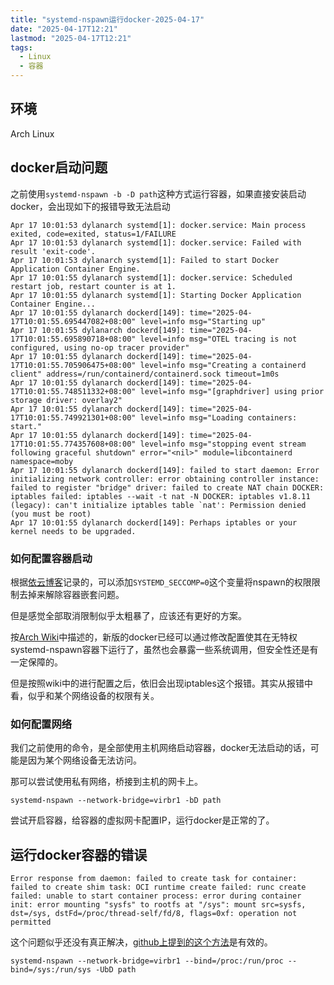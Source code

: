 ```yaml
---
title: "systemd-nspawn运行docker-2025-04-17"
date: "2025-04-17T12:21"
lastmod: "2025-04-17T12:21"
tags:
  - Linux
  - 容器
---
```


## 环境

Arch Linux

## docker启动问题

之前使用`systemd-nspawn -b -D path`这种方式运行容器，如果直接安装启动docker，会出现如下的报错导致无法启动
```
Apr 17 10:01:53 dylanarch systemd[1]: docker.service: Main process exited, code=exited, status=1/FAILURE
Apr 17 10:01:53 dylanarch systemd[1]: docker.service: Failed with result 'exit-code'.
Apr 17 10:01:53 dylanarch systemd[1]: Failed to start Docker Application Container Engine.
Apr 17 10:01:55 dylanarch systemd[1]: docker.service: Scheduled restart job, restart counter is at 1.
Apr 17 10:01:55 dylanarch systemd[1]: Starting Docker Application Container Engine...
Apr 17 10:01:55 dylanarch dockerd[149]: time="2025-04-17T10:01:55.695447082+08:00" level=info msg="Starting up"
Apr 17 10:01:55 dylanarch dockerd[149]: time="2025-04-17T10:01:55.695890718+08:00" level=info msg="OTEL tracing is not configured, using no-op tracer provider"
Apr 17 10:01:55 dylanarch dockerd[149]: time="2025-04-17T10:01:55.705906475+08:00" level=info msg="Creating a containerd client" address=/run/containerd/containerd.sock timeout=1m0s
Apr 17 10:01:55 dylanarch dockerd[149]: time="2025-04-17T10:01:55.748511332+08:00" level=info msg="[graphdriver] using prior storage driver: overlay2"
Apr 17 10:01:55 dylanarch dockerd[149]: time="2025-04-17T10:01:55.749921301+08:00" level=info msg="Loading containers: start."
Apr 17 10:01:55 dylanarch dockerd[149]: time="2025-04-17T10:01:55.774357608+08:00" level=info msg="stopping event stream following graceful shutdown" error="<nil>" module=libcontainerd namespace=moby
Apr 17 10:01:55 dylanarch dockerd[149]: failed to start daemon: Error initializing network controller: error obtaining controller instance: failed to register "bridge" driver: failed to create NAT chain DOCKER: iptables failed: iptables --wait -t nat -N DOCKER: iptables v1.8.11 (legacy): can't initialize iptables table `nat': Permission denied (you must be root)
Apr 17 10:01:55 dylanarch dockerd[149]: Perhaps iptables or your kernel needs to be upgraded.
```

### 如何配置容器启动

根据[依云博客](https://blog.lilydjwg.me/2023/6/29/nspawn-docker.216651.html)记录的，可以添加`SYSTEMD_SECCOMP=0`这个变量将nspawn的权限限制去掉来解除容器嵌套问题。

但是感觉全部取消限制似乎太粗暴了，应该还有更好的方案。

按[Arch Wiki](https://wiki.archlinuxcn.org/wiki/Systemd-nspawn#%E5%9C%A8_systemd-nspawn_%E4%B8%AD%E8%BF%90%E8%A1%8C_docker)中描述的，新版的docker已经可以通过修改配置使其在无特权systemd-nspawn容器下运行了，虽然也会暴露一些系统调用，但安全性还是有一定保障的。

但是按照wiki中的进行配置之后，依旧会出现iptables这个报错。其实从报错中看，似乎和某个网络设备的权限有关。

### 如何配置网络

我们之前使用的命令，是全部使用主机网络启动容器，docker无法启动的话，可能是因为某个网络设备无法访问。

那可以尝试使用私有网络，桥接到主机的网卡上。

`systemd-nspawn --network-bridge=virbr1 -bD path`

尝试开启容器，给容器的虚拟网卡配置IP，运行docker是正常的了。

## 运行docker容器的错误

```
Error response from daemon: failed to create task for container: failed to create shim task: OCI runtime create failed: runc create failed: unable to start container process: error during container init: error mounting "sysfs" to rootfs at "/sys": mount src=sysfs, dst=/sys, dstFd=/proc/thread-self/fd/8, flags=0xf: operation not permitted
```

这个问题似乎还没有真正解决，[github上提到的这个方法](https://github.com/systemd/systemd/issues/27994#issuecomment-1704005670)是有效的。

`systemd-nspawn --network-bridge=virbr1 --bind=/proc:/run/proc --bind=/sys:/run/sys -UbD path`
